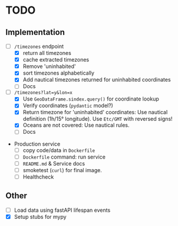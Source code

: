 # TODO

## Implementation

- [ ] `/timezones` endpoint
    - [x] return all timezones
    - [x] cache extracted timezones
    - [x] Remove 'uninhabited'
    - [x] sort timezones alphabetically
    - [x] Add nautical timezones returned for uninhabited coordinates
    - [ ] Docs
- [ ] `/timezones?lat=y&lon=x`
    - [x] Use `GeoDataFrame.sindex.query()` for coordinate lookup
    - [x] Verify coordinates (`pydantic` model?)
    - [x] Return timezone for 'uninhabited' coordinates: Use nautical definition (1h/15° longitude). Use `Etc/GMT` with reversed signs!
    - [x] Oceans are not covered: Use nautical rules.
    - [ ] Docs
- Production service
    - [ ] copy code/data in `Dockerfile`
    - [ ] `Dockerfile` command: run service
    - [ ] `README.md` & Service docs
    - [ ] smoketest (`curl`) for final image.
    - [ ] Healthcheck

## Other
- [ ] Load data using fastAPI lifespan events
- [x] Setup stubs for mypy
